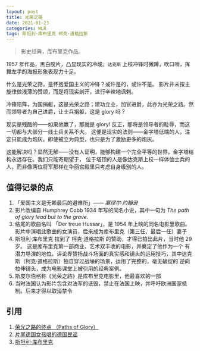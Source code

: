 ```yaml
---
layout: post
title: 光荣之路
date: 2021-01-23
categories: WLR
tags: 斯坦利·库布里克 柯克·道格拉斯
---
```


> 影史经典，库布里克作品。

1957 年作品，黑白胶片，凸显现实的冷峻。`达克斯` 上校冲锋时微蹲，吹口哨，挥舞左手的海报形象表现力十足。

什么是光荣之路，是怀抱爱国主义的冲锋？或许是的，或许不是。
影片并未按主旋律做浅薄的赞颂，而是将现实剖开，进行辛辣地讽刺。

冲锋陷阵，为国捐躯，这是光荣之路；建功立业，加官进爵，此亦为光荣之路。然而领导者为自己进爵，让士兵捐躯，这是 glory 吗？

现实是残酷的——如果他赢了，那就是 glory! 反正，那将是领导者的耻辱，而这一切都与大部分一线士兵关系不大。
这便是现实的法则——金字塔低端的人，注定只能成为炮灰。即使被立为典型，也只是为了激励更多的炮灰。

这能解决吗？显然无解——没有人证明，能够构建一个完全平等的世界。金字塔结构永远存在。我们只能寄期望于，
位于塔顶的人是像达克斯上校一样体恤士兵的人，而非像两位将军那样在华丽宫殿里只考虑自身级别的人。


## 值得记录的点

1. 「爱国主义是无赖最后的避难所」—— *塞缪尔·约翰逊*
2. 影片改编自 Humphrey Cobb 1934 年写的同名小说，其中一句为 *The path of glory lead but to the grave.*
3. 结尾的歌曲名叫 「Der treue Hussar」，是 1954 年上映的同名电影里歌曲。影片中演唱此歌曲的女演员，后来成为库布里克（第三任、最后一任）妻子
4. 斯坦利·库布里克 拉到了 柯克·道格拉斯 的赞助，才得已拍出此片，当时他 29 岁。 这是库布里克第一部商业、艺术双丰收的电影，并奠定了他作为一个
 有潜力导演的地位。评论界赞扬战斗场面的真实感和镜头的运用技巧，其中达克斯（柯克·道格拉斯）独自穿过战壕的场景，运用了完整的，毫无破绽的
 逆向拉伸镜头，成为电影课堂上被引用的经典案例。
5. 斯皮尔伯格称《光荣之路》是库布里克电影里，他最喜欢的一部
6. 当时法国认为影片包含对法军的诋毁，禁止在法国上映，并呼吁欧洲国家抵制。后来才得以取消禁令

## 引用

1. [荣光之路的终点 （Paths of Glory）](https://movie.douban.com/review/1168789/)
2. [片尾德国女孩唱的德国民谣](https://movie.douban.com/review/6605759/)
3. [斯坦利·库布里克](https://zh.wikipedia.org/wiki/%E6%96%AF%E5%9D%A6%E5%88%A9%C2%B7%E5%BA%93%E5%B8%83%E9%87%8C%E5%85%8B)
